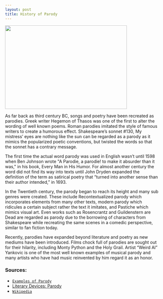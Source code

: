 ```yaml
---
layout: post
title: History of Parody
---
```

<a href="https://www.youtube.com/watch?v=ZcJjMnHoIBI"><img src="https://actamu.github.io/laughing-aggies/public/images/weirdal-eatit.jpg" height="275" width="400" ></a>

As far back as third century BC, songs and poetry have been recreated as parodies. Greek writer Hegemon of Thasos was one of the first to alter the wording of well known poems. Roman parodies imitated the style of famous writers to create a humorous effect. Shakespeare’s sonnet #130, My mistress’ eyes are nothing like the sun can be regarded as a parody as it mimics the popularized poetic conventions, but twisted the words so that the sonnet has a contrary message. 

The first time the actual word parody was used in English wasn’t until 1598 when Ben Johnson wrote "A Parodie, a parodie! to make it absurder than it was," in his book, Every Man in His Humor. For almost another century the word did not find its way into texts until John Dryden expanded the definition of the term as satirical poetry that “turned into another sense than their author intended,” in 1693.

In the Twentieth century, the parody began to reach its height and many sub genres were created. These include Recontextualized parody which incorporates elements from many other texts, modern parody which ridicules a certain subject rather the text it imitates, and Pastiche which mimics visual art. Even works such as Rosencrantz and Guildenstern are Dead are regarded as parody due to the borrowing of characters from Shakespeare while recreating the same scenes in a comedic perspective, similar to fan fiction today. 

Recently, parodies have expanded beyond literature and poetry as new mediums have been introduced. Films chock full of parodies are sought out for their hilarity, including Monty Python and the Holy Grail. Artist “Weird Al” Yankovic is one of the most well known examples of musical parody and many artists who have had music reinvented by him regard it as an honor.

### Sources:
<ul>
  <li><a href="http://examples.yourdictionary.com/examples-of-parody.html"><code class="highlighter-rouge">Examples of Parody</code></a></li>
    <li><a href="https://literarydevices.net/parody/">Literary Devices: Parody</code></a></li>
    <li><a href="https://en.wikipedia.org/wiki/Parody"><code class="highlighter-rouge">Wikipedia</code></a></li>
</ul>
